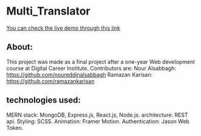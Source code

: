 # Multi_Translator

[You can check the live demo through this link ](https://multi-translator.herokuapp.com/login)

## About:
This project was made as a final project after a one-year Web development course at Digital Career Institute.
Contributors are:
Nour Alsabbagh: https://github.com/noureddinalsabbagh
Ramazan Karisan: https://github.com/ramazankarisan

## technologies used:
MERN stack: MongoDB, Express.js, React.js, Node.js.
architecture: REST api.
Styling: SCSS.
Animation: Framer Motion.
Authentication: Jason Web Token.
